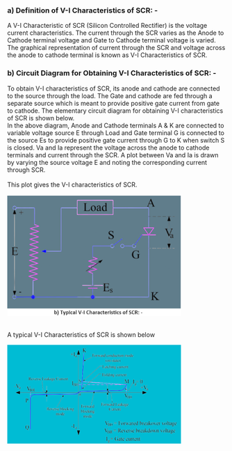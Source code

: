 <h3>a) Definition of V-I Characteristics of SCR: -</h3>
A V-I Characteristic of SCR (Silicon Controlled Rectifier) is the voltage current characteristics. The current through the SCR varies as the Anode to Cathode terminal voltage and Gate to Cathode terminal voltage is varied. The graphical representation of current through the SCR and voltage across the anode to cathode terminal is known as V-I Characteristics of SCR.<br>


<h3>b) Circuit Diagram for Obtaining V-I Characteristics of SCR: -</h3>
To obtain V-I characteristics of SCR, its anode and cathode are connected to the source through the load. The Gate and cathode are fed through a separate source which is meant to provide positive gate current from gate to cathode. The elementary circuit diagram for obtaining V-I characteristics of SCR is shown below.<br>
In the above diagram, Anode and Cathode terminals A & K are connected to variable voltage source E through Load and Gate terminal G is connected to the source Es to provide positive gate current through G to K when switch S is closed. Va and Ia represent the voltage across the anode to cathode terminals and current through the SCR. A plot between Va and Ia is drawn by varying the source voltage E and noting the corresponding current through SCR.<br><br> This plot gives the V-I characteristics of SCR.<br>

<img src ="images/Screenshot_20230209_042624.png" width="400" hight="400"><br><br>
                                                                                                     
A typical V-I Characteristics of SCR is shown below<br>

<img src ="images/Screenshot_20230209_042639.png" width="400" hight="400">


